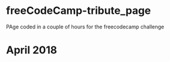 # freeCodeCamp-tribute_page

PAge coded in a couple of hours for the freecodecamp challenge

# April 2018
